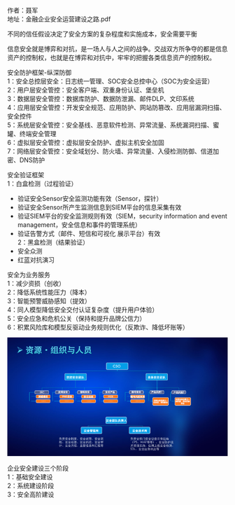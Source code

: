 作者：聂军  
地址：金融企业安全运营建设之路.pdf

不同的信任假设决定了安全方案的复杂程度和实施成本，安全需要平衡

信息安全就是博弈和对抗，是一场人与人之间的战争。交战双方所争夺的都是信息资产的控制权，也就是在博弈和对抗中，牢牢的把握各类信息资产的控制权。

安全防护框架-纵深防御  
1：安全总控层安全：日志统一管理、SOC安全总控中心（SOC为安全运营）  
2：用户层安全管控：安全客户端、双重身份认证、堡垒机  
3：数据层安全管控：数据库防护、数据防泄漏、邮件DLP、文印系统  
4：应用层安全管控：开发安全规范、应用防护、网站防篡改、应用层漏洞扫描、安全控件  
5：系统层安全管控：安全基线、恶意软件检测、异常流量、系统漏洞扫描、蜜罐、终端安全管理  
6：虚拟层安全管控：虚拟层安全防护、虚拟主机安全加固  
7：网络层安全管控：安全域划分、防火墙、异常流量、入侵检测防御、信道加密、DNS防护

安全验证框架  
1：白盒检测（过程验证）  
  - 验证安全Sensor安全监测功能有效（Sensor，探针）  
  - 验证安全Sensor所产生监测信息到SIEM平台的信息采集有效  
  - 验证SIEM平台的安全监测规则有效（SIEM，security information and event management，安全信息和事件的管理系统）  
  - 验证告警方式（邮件、短信和可视化 展示平台）有效  
2：黑盒检测（结果验证）  
  - 安全众测  
  - 红蓝对抗演习  

安全为业务服务  
1：减少资损（创收）  
2：降低系统性能压力（降本）  
3：智能预警威胁感知（提效）  
4：同人模型降低安全交付认证复杂度（提升用户体验）  
5：安全应急和危机公关（保持和提升品牌公信力）  
6：积累风险库和模型反驱动业务规则优化（反欺诈、降低坏账等）

![3](./image/3.png)

企业安全建设三个阶段  
1：基础安全建设  
2：系统建设阶段  
3：安全高阶建设  
